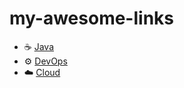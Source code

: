 # my-awesome-links
- ☕ [Java](https://github.com/RafaelClaumann/my-awesome-links/blob/main/Java.md)
- ⚙️ [DevOps](https://github.com/RafaelClaumann/my-awesome-links/blob/main/DevOps.md)
- ☁️ [Cloud](https://github.com/RafaelClaumann/my-awesome-links/blob/main/Cloud.md)
